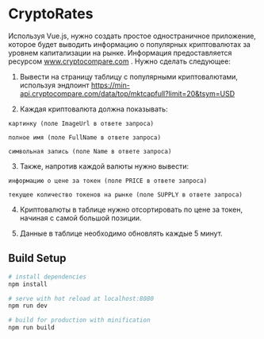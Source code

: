 # CryptoRates

Используя Vue.js, нужно создать простое одностраничное приложение, которое будет выводить информацию о популярных криптовалютах за уровнем капитализации на рынке. Информация предоставляется ресурсом www.cryptocompare.com . Нужно сделать следующее:

1. Вывести на страницу таблицу с популярными криптовалютами, используя эндпоинт https://min-api.cryptocompare.com/data/top/mktcapfull?limit=20&tsym=USD

2. Каждая криптовалюта должна показывать:

`картинку (поле ImageUrl в ответе запроса)`

`полное имя (поле FullName в ответе запроса)`

`символьная запись (поле Name в ответе запроса)`

3. Также, напротив каждой валюты нужно вывести:

`информацию о цене за токен (поле PRICE в ответе запроса)`

`текущее количество токенов на рынке (поле SUPPLY в ответе запроса)`

4. Криптовалюты в таблице нужно отсортировать по цене за токен, начиная с самой большой позиции.

5. Данные в таблице необходимо обновлять каждые 5 минут.

## Build Setup

``` bash
# install dependencies
npm install

# serve with hot reload at localhost:8080
npm run dev

# build for production with minification
npm run build
```
